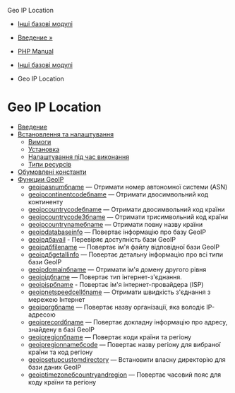 Geo IP Location

-   [Інші базові модулі](refs.basic.other.md)
    
-   [Введение »](intro.geoip.md)
    
-   [PHP Manual](index.md)
    
-   [Інші базові модулі](refs.basic.other.md)
    
-   Geo IP Location
    

# Geo IP Location

-   [Введение](intro.geoip.md)
-   [Встановлення та налаштування](geoip.setup.md)
    -   [Вимоги](geoip.requirements.md)
    -   [Установка](geoip.installation.md)
    -   [Налаштування під час виконання](geoip.configuration.md)
    -   [Типи ресурсів](geoip.resources.md)
-   [Обумовлені константи](geoip.constants.md)
-   [Функции GeoIP](ref.geoip.md)
    -   [geoipasnumбname](function.geoip-asnum-by-name.html) — Отримати номер автономної системи (ASN)
    -   [geoipcontinentcodeбname](function.geoip-continent-code-by-name.html) — Отримати двосимвольний код континенту
    -   [geoipcountrycodeбname](function.geoip-country-code-by-name.html) — Отримати двосимвольний код країни
    -   [geoipcountrycode3бname](function.geoip-country-code3-by-name.html) — Отримати трисимвольний код країни
    -   [geoipcountrynameбname](function.geoip-country-name-by-name.html) — Отримати повну назву країни
    -   [geoipdatabaseinfo](function.geoip-database-info.html) — Повертає інформацію про базу GeoIP
    -   [geoipдбavail](function.geoip-db-avail.html) - Перевіряє доступність бази GeoIP
    -   [geoipдбfilename](function.geoip-db-filename.html) — Повертає ім'я файлу відповідної бази GeoIP
    -   [geoipдбgetallinfo](function.geoip-db-get-all-info.html) — Повертає детальну інформацію про всі типи бази GeoIP
    -   [geoipdomainбname](function.geoip-domain-by-name.html) — Отримати ім'я домену другого рівня
    -   [geoipідбname](function.geoip-id-by-name.html) — Повертає тип інтернет-з'єднання.
    -   [geoipispбname](function.geoip-isp-by-name.html) - Повертає ім'я інтернет-провайдера (ISP)
    -   [geoipnetspeedcellбname](function.geoip-netspeedcell-by-name.html) — Отримати швидкість з'єднання з мережею Інтернет
    -   [geoiporgбname](function.geoip-org-by-name.html) — Повертає назву організації, яка володіє IP-адресою
    -   [geoiprecordбname](function.geoip-record-by-name.html) — Повертає докладну інформацію про адресу, знайдену в базі GeoIP
    -   [geoipregionбname](function.geoip-region-by-name.html) — Повертає коди країни та регіону
    -   [geoipregionnameбcode](function.geoip-region-name-by-code.html) — Повертає назву регіону для вибраної країни та код регіону
    -   [geoipsetupcustomdirectory](function.geoip-setup-custom-directory.html) — Встановити власну директорію для бази даних GeoIP
    -   [geoiptimezoneбcountryandregion](function.geoip-time-zone-by-country-and-region.html) — Повертає часовий пояс для коду країни та регіону